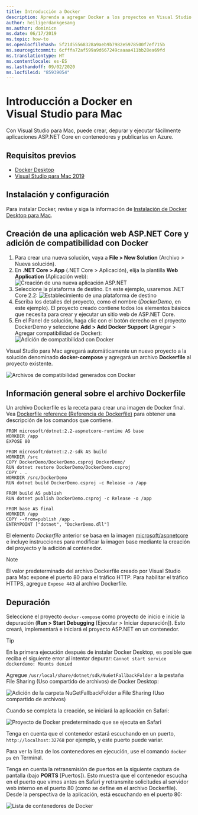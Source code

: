 ```yaml
---
title: Introducción a Docker
description: Aprenda a agregar Docker a los proyectos en Visual Studio para Mac.
author: heiligerdankgesang
ms.author: dominicn
ms.date: 06/17/2019
ms.topic: how-to
ms.openlocfilehash: 5f21d55568328a9aeb9b7982e5978500f7ef715b
ms.sourcegitcommit: 6cfffa72af599a9d667249caaaa411bb28ea69fd
ms.translationtype: HT
ms.contentlocale: es-ES
ms.lasthandoff: 09/02/2020
ms.locfileid: "85939054"
---
```

# <a name="get-started-with-docker-in-visual-studio-for-mac"></a>Introducción a Docker en Visual Studio para Mac

Con Visual Studio para Mac, puede crear, depurar y ejecutar fácilmente aplicaciones ASP.NET Core en contenedores y publicarlas en Azure.

## <a name="prerequisites"></a>Requisitos previos

* [Docker Desktop](https://hub.docker.com/editions/community/docker-ce-desktop-mac)
* [Visual Studio para Mac 2019](https://visualstudio.microsoft.com/vs/mac)

## <a name="installation-and-setup"></a>Instalación y configuración

Para instalar Docker, revise y siga la información de [Instalación de Docker Desktop para Mac](https://docs.docker.com/docker-for-mac/install/).

## <a name="creating-an-aspnet-core-web-application-and-adding-docker-support"></a>Creación de una aplicación web ASP.NET Core y adición de compatibilidad con Docker

1. Para crear una nueva solución, vaya a **File > New Solution** (Archivo > Nueva solución).
1. En **.NET Core > App** (.NET Core > Aplicación), elija la plantilla **Web Application** (Aplicación web): ![Creación de una nueva aplicación ASP.NET](media/docker-quickstart-1.png)
1. Seleccione la plataforma de destino. En este ejemplo, usaremos .NET Core 2.2: ![Establecimiento de una plataforma de destino](media/docker-quickstart-2.png)
1. Escriba los detalles del proyecto, como el nombre (_DockerDemo_, en este ejemplo). El proyecto creado contiene todos los elementos básicos que necesita para crear y ejecutar un sitio web de ASP.NET Core.
1. En el Panel de solución, haga clic con el botón derecho en el proyecto DockerDemo y seleccione **Add > Add Docker Support** (Agregar > Agregar compatibilidad de Docker): ![Adición de compatibilidad con Docker](media/docker-quickstart-3.png)

Visual Studio para Mac agregará automáticamente un nuevo proyecto a la solución denominado **docker-compose** y agregará un archivo **Dockerfile** al proyecto existente.

![Archivos de compatibilidad generados con Docker](media/docker-quickstart-4.png)

## <a name="dockerfile-overview"></a>Información general sobre el archivo Dockerfile

Un archivo Dockerfile es la receta para crear una imagen de Docker final. Vea [Dockerfile reference (Referencia de Dockerfile)](https://docs.docker.com/engine/reference/builder/) para obtener una descripción de los comandos que contiene.

```
FROM microsoft/dotnet:2.2-aspnetcore-runtime AS base
WORKDIR /app
EXPOSE 80

FROM microsoft/dotnet:2.2-sdk AS build
WORKDIR /src
COPY DockerDemo/DockerDemo.csproj DockerDemo/
RUN dotnet restore DockerDemo/DockerDemo.csproj
COPY . .
WORKDIR /src/DockerDemo
RUN dotnet build DockerDemo.csproj -c Release -o /app

FROM build AS publish
RUN dotnet publish DockerDemo.csproj -c Release -o /app

FROM base AS final
WORKDIR /app
COPY --from=publish /app .
ENTRYPOINT ["dotnet", "DockerDemo.dll"]
```

El elemento *Dockerfile* anterior se basa en la imagen [microsoft/aspnetcore](https://hub.docker.com/r/microsoft/aspnetcore/) e incluye instrucciones para modificar la imagen base mediante la creación del proyecto y la adición al contenedor.

> [!NOTE]
> El valor predeterminado del archivo Dockerfile creado por Visual Studio para Mac expone el puerto 80 para el tráfico HTTP. Para habilitar el tráfico HTTPS, agregue `Expose 443` al archivo Dockerfile.

## <a name="debugging"></a>Depuración

Seleccione el proyecto `docker-compose` como proyecto de inicio e inicie la depuración (**Run > Start Debugging** [Ejecutar > Iniciar depuración]). Esto creará, implementará e iniciará el proyecto ASP.NET en un contenedor.

> [!TIP]
> En la primera ejecución después de instalar Docker Desktop, es posible que reciba el siguiente error al intentar depurar: `Cannot start service dockerdemo: Mounts denied`
>
> Agregue `/usr/local/share/dotnet/sdk/NuGetFallbackFolder` a la pestaña File Sharing (Uso compartido de archivos) de Docker Desktop:
>
> ![Adición de la carpeta NuGetFallbackFolder a File Sharing (Uso compartido de archivos)](media/docker-quickstart-5.png)

Cuando se completa la creación, se iniciará la aplicación en Safari:

![Proyecto de Docker predeterminado que se ejecuta en Safari](media/docker-quickstart-6.png)

Tenga en cuenta que el contenedor estará escuchando en un puerto, `http://localhost:32768` por ejemplo, y este puerto puede variar.

Para ver la lista de los contenedores en ejecución, use el comando `docker ps` en Terminal.

Tenga en cuenta la retransmisión de puertos en la siguiente captura de pantalla (bajo **PORTS** [Puertos]). Esto muestra que el contenedor escucha en el puerto que vimos antes en Safari y retransmite solicitudes al servidor web interno en el puerto 80 (como se define en el archivo Dockerfile). Desde la perspectiva de la aplicación, está escuchando en el puerto 80:

![Lista de contenedores de Docker](media/docker-quickstart-7.png)
